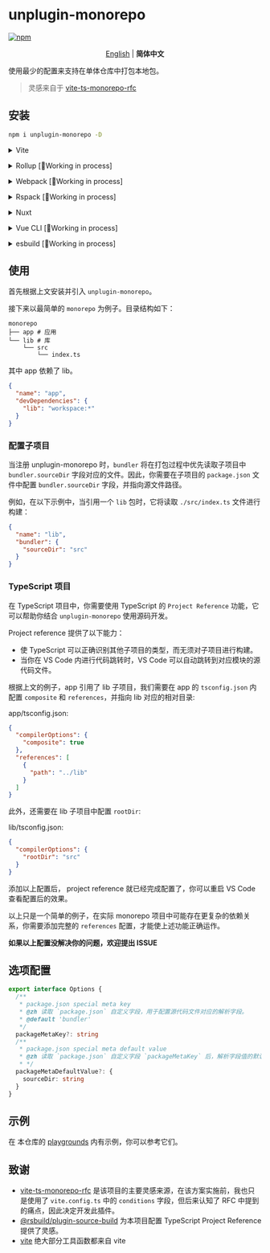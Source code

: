 # unplugin-monorepo

[![npm](https://img.shields.io/npm/v/unplugin-monorepo?color=91B2D4&label=)](https://npmjs.com/package/unplugin-monorepo)

<p align='center'>
<a href="https://github.com/ChuHoMan/unplugin-monorepo/blob/main/README.md">English</a> | <b>简体中文</b>
</p>

使用最少的配置来支持在单体仓库中打包本地包。

> 灵感来自于 [vite-ts-monorepo-rfc](https://github.com/vitejs/vite-ts-monorepo-rfc/blob/main/RFC-v1.md#5-vitebundler-packagejson-configuration)

## 安装

```bash
npm i unplugin-monorepo -D
```

<details>
<summary>Vite</summary><br>

```ts
// vite.config.ts
import { viteMonorepo } from 'unplugin-monorepo/vite';

export default defineConfig({
  plugins: [
    viteMonorepo({ /* options */ }),
  ],
});
```

<br></details>

<details>
<summary>Rollup [🚧Working in process]</summary><br>

<br></details>

<details>
<summary>Webpack [🚧Working in process]</summary><br>

<br></details>

<details>
<summary>Rspack [🚧Working in process]</summary><br>

<br></details>

<details>
<summary>Nuxt</summary><br>

> 当前只支持 VITE

```ts
// nuxt.config.js
export default defineNuxtConfig({
  modules: [
    ['unplugin-monorepo/nuxt', { /* options */ }],
  ],
});
```

> 此模块适用于 Nuxt 2 和 [Nuxt Vite](https://github.com/nuxt/vite)

<br></details>

<details>
<summary>Vue CLI [🚧Working in process]</summary><br>

<br></details>

<details>
<summary>esbuild [🚧Working in process]</summary><br>

<br></details>

## 使用

首先根据上文安装并引入 `unplugin-monorepo`。

接下来以最简单的 `monorepo` 为例子。目录结构如下：

```
monorepo
├── app # 应用
└── lib # 库
    └── src
        └── index.ts
```

其中 app 依赖了 lib。

```json
{
  "name": "app",
  "devDependencies": {
    "lib": "workspace:*"
  }
}
```

### 配置子项目

当注册 unplugin-monorepo 时，`bundler` 将在打包过程中优先读取子项目中 `bundler.sourceDir` 字段对应的文件。因此，你需要在子项目的 `package.json` 文件中配置 `bundler.sourceDir` 字段，并指向源文件路径。

例如，在以下示例中，当引用一个 `lib` 包时，它将读取 `./src/index.ts` 文件进行构建：

```json
{
  "name": "lib",
  "bundler": {
    "sourceDir": "src"
  }
}
```

### TypeScript 项目

在 TypeScript 项目中，你需要使用 TypeScript 的 `Project Reference` 功能，它可以帮助你结合 `unplugin-monorepo` 使用源码开发。

Project reference 提供了以下能力：

- 使 TypeScript 可以正确识别其他子项目的类型，而无须对子项目进行构建。
- 当你在 VS Code 内进行代码跳转时，VS Code 可以自动跳转到对应模块的源代码文件。

根据上文的例子，app 引用了 lib 子项目，我们需要在 app 的 `tsconfig.json` 内配置 `composite` 和 `references`，并指向 lib 对应的相对目录:

app/tsconfig.json: 

```json
{
  "compilerOptions": {
    "composite": true
  },
  "references": [
    {
      "path": "../lib"
    }
  ]
}
```

此外，还需要在 lib 子项目中配置 `rootDir`:

lib/tsconfig.json: 

```json
{
  "compilerOptions": {
    "rootDir": "src"
  }
}
```

添加以上配置后， project reference 就已经完成配置了，你可以重启 VS Code 查看配置后的效果。

以上只是一个简单的例子，在实际 monorepo 项目中可能存在更复杂的依赖关系，你需要添加完整的 `references` 配置，才能使上述功能正确运作。

**如果以上配置没解决你的问题，欢迎提出 ISSUE**

## 选项配置

```ts
export interface Options {
  /**
   * package.json special meta key
   * @zh 读取 `package.json` 自定义字段，用于配置源代码文件对应的解析字段。
   * @default 'bundler'
   */
  packageMetaKey?: string
  /**
   * package.json special meta default value
   * @zh 读取 `package.json` 自定义字段 `packageMetaKey` 后，解析字段值的默认值。
   * */
  packageMetaDefaultValue?: {
    sourceDir: string
  }
}
```

## 示例

在 本仓库的 [playgrounds](https://github.com/ChuHoMan/unplugin-monorepo/tree/main/playgrounds) 内有示例，你可以参考它们。

## 致谢

- [vite-ts-monorepo-rfc](https://github.com/vitejs/vite-ts-monorepo-rfc) 是该项目的主要灵感来源，在该方案实施前，我也只是使用了 `vite.config.ts` 中的 `conditions` 字段，但后来认知了 RFC 中提到的痛点，因此决定开发此插件。
- [@rsbuild/plugin-source-build](https://github.com/web-infra-dev/rsbuild/tree/main/packages/plugin-source-build) 为本项目配置 TypeScript Project Reference 提供了灵感。
- [vite](https://github.com/vitejs/vite) 绝大部分工具函数都来自 vite